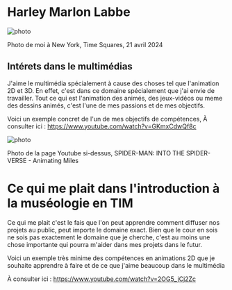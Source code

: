 # Harley Marlon Labbe
![photo]()

Photo de moi à New York, Time Squares, 21 avril 2024


## **Intérets dans le multimédias**
J'aime le multimédia spécialement à cause des choses tel que l'animation 2D et 3D. En effet, c'est dans ce domaine spécialement que j'ai envie de travailler.
Tout ce qui est l'animation des animés, des jeux-vidéos ou meme des dessins animés, c'est l'une de mes passions et de mes objectifs.

Voici un exemple concret de l'un de mes objectifs de compétences,
À consulter ici : https://www.youtube.com/watch?v=GKmxCdwQf8c

![photo]()

Photo de la page Youtube si-dessus, SPIDER-MAN: INTO THE SPIDER-VERSE - Animating Miles

# Ce qui me plait dans l'introduction à la muséologie en TIM
Ce qui me plait c'est le fais que l'on peut apprendre comment diffuser nos projets au public, peut importe le domaine exact. Bien que le cour en sois ne sois pas exactement le domaine que je cherche, c'est au moins une chose importante qui pourra m'aider dans mes projets dans le futur.


Voici un exemple très minime des compétences en animations 2D que je souhaite apprendre à faire et de ce que j'aime beaucoup dans le multimédia

À consulter ici : https://www.youtube.com/watch?v=2OG5_jCj2Zc




